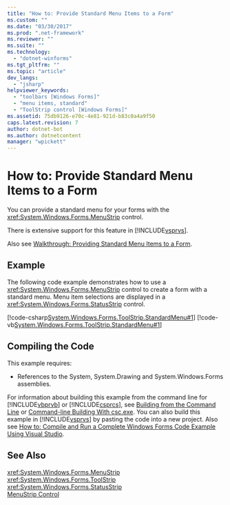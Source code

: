 ```yaml
---
title: "How to: Provide Standard Menu Items to a Form"
ms.custom: ""
ms.date: "03/30/2017"
ms.prod: ".net-framework"
ms.reviewer: ""
ms.suite: ""
ms.technology: 
  - "dotnet-winforms"
ms.tgt_pltfrm: ""
ms.topic: "article"
dev_langs: 
  - "jsharp"
helpviewer_keywords: 
  - "toolbars [Windows Forms]"
  - "menu items, standard"
  - "ToolStrip control [Windows Forms]"
ms.assetid: 75db9126-e70c-4e81-921d-b83c0a4a9f50
caps.latest.revision: 7
author: dotnet-bot
ms.author: dotnetcontent
manager: "wpickett"
---
```

# How to: Provide Standard Menu Items to a Form
You can provide a standard menu for your forms with the <xref:System.Windows.Forms.MenuStrip> control.  
  
 There is extensive support for this feature in [!INCLUDE[vsprvs](../../../../includes/vsprvs-md.md)].  
  
 Also see [Walkthrough: Providing Standard Menu Items to a Form](http://msdn.microsoft.com/library/ms233662\(v=vs.110\)).  
  
## Example  
 The following code example demonstrates how to use a <xref:System.Windows.Forms.MenuStrip> control to create a form with a standard menu. Menu item selections are displayed in a <xref:System.Windows.Forms.StatusStrip> control.  
  
 [!code-csharp[System.Windows.Forms.ToolStrip.StandardMenu#1](../../../../samples/snippets/csharp/VS_Snippets_Winforms/System.Windows.Forms.ToolStrip.StandardMenu/CS/Form1.cs#1)]
 [!code-vb[System.Windows.Forms.ToolStrip.StandardMenu#1](../../../../samples/snippets/visualbasic/VS_Snippets_Winforms/System.Windows.Forms.ToolStrip.StandardMenu/VB/Form1.vb#1)]  
  
## Compiling the Code  
 This example requires:  
  
-   References to the System, System.Drawing and System.Windows.Forms assemblies.  
  
 For information about building this example from the command line for [!INCLUDE[vbprvb](../../../../includes/vbprvb-md.md)] or [!INCLUDE[csprcs](../../../../includes/csprcs-md.md)], see [Building from the Command Line](~/docs/visual-basic/reference/command-line-compiler/building-from-the-command-line.md) or [Command-line Building With csc.exe](~/docs/csharp/language-reference/compiler-options/command-line-building-with-csc-exe.md). You can also build this example in [!INCLUDE[vsprvs](../../../../includes/vsprvs-md.md)] by pasting the code into a new project.  Also see [How to: Compile and Run a Complete Windows Forms Code Example Using Visual Studio](http://msdn.microsoft.com/library/Bb129228\(v=vs.110\)).  
  
## See Also  
 <xref:System.Windows.Forms.MenuStrip>   
 <xref:System.Windows.Forms.ToolStrip>   
 <xref:System.Windows.Forms.StatusStrip>   
 [MenuStrip Control](../../../../docs/framework/winforms/controls/menustrip-control-windows-forms.md)
